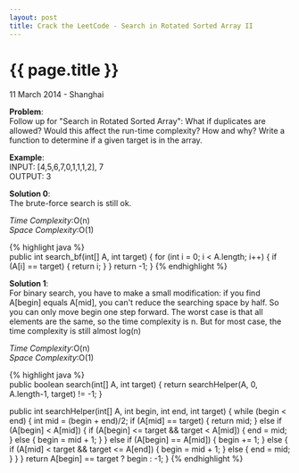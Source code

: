 ```yaml
---
layout: post
title: Crack the LeetCode - Search in Rotated Sorted Array II
---
```


{{ page.title }}
================

<p class="meta">11 March 2014 - Shanghai </p>

**Problem**:   
Follow up for "Search in Rotated Sorted Array": What if duplicates are allowed? Would this affect the run-time complexity? How and why? Write a function to determine if a given target is in the array.

**Example**:   
INPUT: [4,5,6,7,0,1,1,1,2], 7    
OUTPUT: 3

**Solution 0**:  
The brute-force search is still ok.

*Time Complexity*:O(n)  
*Space Complexity*:O(1)  

{% highlight java %}  
public int search_bf(int[] A, int target) {
    for (int i = 0; i < A.length; i++) {
        if (A[i] == target) {
            return i;
        }
    }
    return -1;
}
{% endhighlight %}

**Solution 1**:  
For binary search, you have to make a small modification: if you find A[begin] equals A[mid], you can't reduce the searching space by half. So you can only move begin one step forward. The worst case is that all elements are the same, so the time complexity is n. But for most case, the time complexity is still almost log(n) 

*Time Complexity*:O(n)  
*Space Complexity*:O(1)  

{% highlight java %}  
public boolean search(int[] A, int target) {
    return searchHelper(A, 0, A.length-1, target) != -1;
}

public int searchHelper(int[] A, int begin, int end, int target) {
    while (begin < end) {
        int mid = (begin + end)/2;
        if (A[mid] == target) {
            return mid;
        } else if (A[begin] < A[mid]) {
            if (A[begin] <= target && target < A[mid]) {
                end = mid;
            } else {
                begin = mid + 1;
            }
        } else if (A[begin] == A[mid]) {
            begin += 1;
        } else {
            if (A[mid] < target && target <= A[end]) {
                begin = mid + 1;
            } else {
                end = mid;
            }
        }
    }
    return A[begin] == target ? begin : -1;
}
{% endhighlight %}
